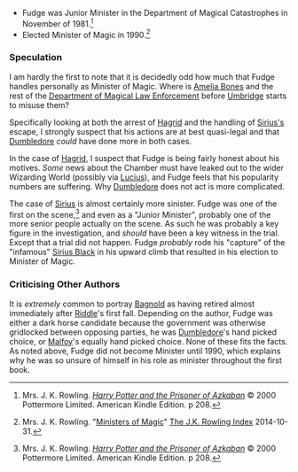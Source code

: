 
- Fudge was Junior Minister in the Department of Magical Catastrophes in November of 1981.[^220906-1]
- Elected Minister of Magic in 1990.[^220906-2]

[^220906-2]:
    Mrs. J. K. Rowling.
    "[Ministers of Magic](https://www.rowlingindex.org/work/msmpm/)"
    [The J.K. Rowling Index](https://www.rowlingindex.org) 2014-10-31.

[^220906-1]:
    Mrs. J. K. Rowling.
    _[Harry Potter and the Prisoner of Azkaban](https://www.librarything.com/work/2742161)_
    © 2000 Pottermore Limited. American Kindle Edition. p 208.

### Speculation

I am hardly the first to note that it is decidedly odd how much that Fudge
handles personally as Minister of Magic. Where is [Amelia Bones][] and the
rest of the [Department of Magical Law Enforcement][MLE] before [Umbridge][]
starts to misuse them?

[MLE]: /Harrypedia/culture/government
[Amelia Bones]: /Harrypedia/people/bones/amelia_susan/
[Umbridge]: /Harrypedia/people/umbridge/dolores_jane/

Specifically looking at both the arrest of [Hagrid][] and the handling of
[Sirius's][SB] escape, I strongly suspect that his actions are at best quasi-legal
and that [Dumbledore][] _could_ have done more in both cases.

[Hagrid]: /Harrypedia/people/hagrid/rubeus/
[SB]: </Harrypedia/people/Black/Sirius III/>
[Dumbledore]: </Harrypedia/people/Dumbledore/Albus Percival Wulfric Brian/>

In the case of [Hagrid][], I suspect that Fudge is being fairly honest about
his motives. _Some_ news about the Chamber must have leaked out to the wider
Wizarding World (possibly via [Lucius][]), and Fudge feels that his popularity
numbers are suffering. Why [Dumbledore][] does not act is more complicated.

[Lucius]: /Harrypedia/people/Malfoy/lucius_abraxas/

The case of [Sirius][SB] is almost certainly more sinister. Fudge was one of
the first on the scene,[^220906-3] and even as a "Junior Minister", probably
one of the more senior people actually on the scene. As such he was probably a
key figure in the investigation, and _should_ have been a key witness in the
trial. Except that a trial did not happen. Fudge _probably_ rode his
"capture" of the "infamous" [Sirius Black][SB] in his upward climb that
resulted in his election to Minister of Magic.

[^220906-3]:
    Mrs. J. K. Rowling.
    _[Harry Potter and the Prisoner of Azkaban](https://www.librarything.com/work/2742161)_
    © 2000 Pottermore Limited. American Kindle Edition. p 208.

### Criticising Other Authors

It is _extremely_ common to portray [Bagnold][] as having retired almost
immediately after [Riddle][]'s first fall. Depending on the author, Fudge was
either a dark horse candidate because the government was otherwise gridlocked
between opposing parties, he was [Dumbledore][]'s hand picked choice, or
[Malfoy][]'s equally hand picked choice. None of these fits the facts. As
noted above, Fudge did not become Minister until 1990, which explains why he
was so unsure of himself in his role as minister throughout the first book.

[Riddle]: </Harrypedia/people/Riddle/Tom Marvolo/>
[Bagnold]: /Harrypedia/people/bagnold/millicent/
[Malfoy]: /Harrypedia/people/Malfoy/lucius_abraxas/
